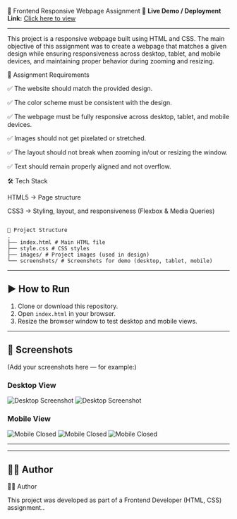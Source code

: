 📌 Frontend Responsive Webpage Assignment
🔗 **Live Demo / Deployment Link:** [Click here to view](https://fancy-fudge-d2411b.netlify.app/)

---

This project is a responsive webpage built using HTML and CSS.
The main objective of this assignment was to create a webpage that matches a given design while ensuring responsiveness across desktop, tablet, and mobile devices, and maintaining proper behavior during zooming and resizing.

🎯 Assignment Requirements

✅ The website should match the provided design.

✅ The color scheme must be consistent with the design.

✅ The webpage must be fully responsive across desktop, tablet, and mobile devices.

✅ Images should not get pixelated or stretched.

✅ The layout should not break when zooming in/out or resizing the window.

✅ Text should remain properly aligned and not overflow.

🛠️ Tech Stack

HTML5 → Page structure

CSS3 → Styling, layout, and responsiveness (Flexbox & Media Queries)

```

📂 Project Structure
.
├── index.html # Main HTML file
├── style.css # CSS styles
├── images/ # Project images (used in design)
└── screenshots/ # Screenshots for demo (desktop, tablet, mobile)

```

---

## ▶️ How to Run

1. Clone or download this repository.
2. Open `index.html` in your browser.
3. Resize the browser window to test desktop and mobile views.

---

## 📸 Screenshots

(Add your screenshots here — for example:)

### Desktop View

![Desktop Screenshot](./images/screenshots/s1.png)
![Desktop Screenshot](./images/screenshots/s2.png)

### Mobile View

![Mobile Closed](./images/screenshots/Mobile/s1.jpg)
![Mobile Closed](./images/screenshots/Mobile/s2.jpg)
![Mobile Closed](./images/screenshots/Mobile/s3.jpg)

---

---

## 👨‍💻 Author

👨‍💻 Author

This project was developed as part of a Frontend Developer (HTML, CSS) assignment..
